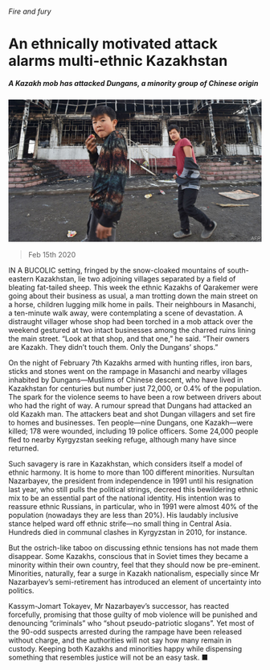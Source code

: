 ###### Fire and fury

# An ethnically motivated attack alarms multi-ethnic Kazakhstan 

##### A Kazakh mob has attacked Dungans, a minority group of Chinese origin 

![image](images/20200215_ASP006_1.jpg) 

> Feb 15th 2020 

IN A BUCOLIC setting, fringed by the snow-cloaked mountains of south-eastern Kazakhstan, lie two adjoining villages separated by a field of bleating fat-tailed sheep. This week the ethnic Kazakhs of Qarakemer were going about their business as usual, a man trotting down the main street on a horse, children lugging milk home in pails. Their neighbours in Masanchi, a ten-minute walk away, were contemplating a scene of devastation. A distraught villager whose shop had been torched in a mob attack over the weekend gestured at two intact businesses among the charred ruins lining the main street. “Look at that shop, and that one,” he said. “Their owners are Kazakh. They didn’t touch them. Only the Dungans’ shops.”

On the night of February 7th Kazakhs armed with hunting rifles, iron bars, sticks and stones went on the rampage in Masanchi and nearby villages inhabited by Dungans—Muslims of Chinese descent, who have lived in Kazakhstan for centuries but number just 72,000, or 0.4% of the population. The spark for the violence seems to have been a row between drivers about who had the right of way. A rumour spread that Dungans had attacked an old Kazakh man. The attackers beat and shot Dungan villagers and set fire to homes and businesses. Ten people—nine Dungans, one Kazakh—were killed; 178 were wounded, including 19 police officers. Some 24,000 people fled to nearby Kyrgyzstan seeking refuge, although many have since returned.


Such savagery is rare in Kazakhstan, which considers itself a model of ethnic harmony. It is home to more than 100 different minorities. Nursultan Nazarbayev, the president from independence in 1991 until his resignation last year, who still pulls the political strings, decreed this bewildering ethnic mix to be an essential part of the national identity. His intention was to reassure ethnic Russians, in particular, who in 1991 were almost 40% of the population (nowadays they are less than 20%). His laudably inclusive stance helped ward off ethnic strife—no small thing in Central Asia. Hundreds died in communal clashes in Kyrgyzstan in 2010, for instance.

But the ostrich-like taboo on discussing ethnic tensions has not made them disappear. Some Kazakhs, conscious that in Soviet times they became a minority within their own country, feel that they should now be pre-eminent. Minorities, naturally, fear a surge in Kazakh nationalism, especially since Mr Nazarbayev’s semi-retirement has introduced an element of uncertainty into politics.

Kassym-Jomart Tokayev, Mr Nazarbayev’s successor, has reacted forcefully, promising that those guilty of mob violence will be punished and denouncing “criminals” who “shout pseudo-patriotic slogans”. Yet most of the 90-odd suspects arrested during the rampage have been released without charge, and the authorities will not say how many remain in custody. Keeping both Kazakhs and minorities happy while dispensing something that resembles justice will not be an easy task. ■

